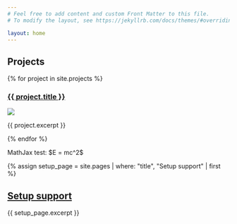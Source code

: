 ```yaml
---
# Feel free to add content and custom Front Matter to this file.
# To modify the layout, see https://jekyllrb.com/docs/themes/#overriding-theme-defaults

layout: home
---
```


<h2>Projects</h2>

<div class="projects">
  {% for project in site.projects %}
    <div class="project">
      <h3><a href="{{ site.baseurl }}{{ project.url }}">{{ project.title }}</a></h3>
      <img src="{{ project.thumbnail }}" style="max-width: 70%; height: auto;" />
      <p>{{ project.excerpt }}</p>
    </div>
  {% endfor %}
</div>

<p>MathJax test: $E = mc^2$</p>

{% assign setup_page = site.pages | where: "title", "Setup support" | first %}

<h2><a href="{{ site.baseurl }}{{ setup_page.url }}">Setup support</a></h2>
<p>{{ setup_page.excerpt }}</p>



